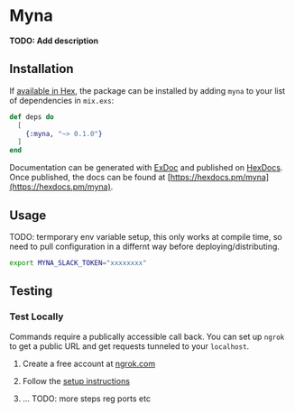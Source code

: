 # Myna

**TODO: Add description**

## Installation

If [available in Hex](https://hex.pm/docs/publish), the package can be installed
by adding `myna` to your list of dependencies in `mix.exs`:

```elixir
def deps do
  [
    {:myna, "~> 0.1.0"}
  ]
end
```

Documentation can be generated with [ExDoc](https://github.com/elixir-lang/ex_doc)
and published on [HexDocs](https://hexdocs.pm). Once published, the docs can
be found at [https://hexdocs.pm/myna](https://hexdocs.pm/myna).


## Usage

TODO: termporary env variable setup, this only works at compile time,
 so need to pull configuration in a differnt way before deploying/distributing.


```zsh
export MYNA_SLACK_TOKEN="xxxxxxxx"
```

## Testing


### Test Locally

Commands require a publically accessible call back. You can set up `ngrok` to get a public URL and get requests tunneled to your `localhost`.

1. Create a free account at [ngrok.com](https://ngrok.com/)

2. Follow the [setup instructions](https://dashboard.ngrok.com/get-started/setup)

3. ... TODO: more steps reg ports etc

